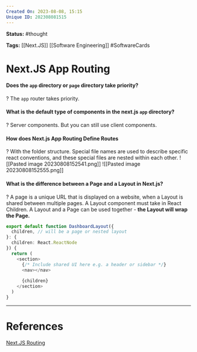```yaml
---
Created On: 2023-08-08, 15:15
Unique ID: 202308081515
---
```

**Status:** #thought 

**Tags:**  [[Next.JS]] [[Software Engineering]] #SoftwareCards 
# Next.JS App Routing

#### Does the `app` directory or `page` directory take priority?
? 
The `app` router takes priority.


#### What is the default type of components in the next.js `app` directory?
?
Server components. But you can still use client components. 
<!--SR:!2024-08-13,221,210-->

#### How does Next.js App Routing Define Routes
?
With the folder structure. Special file names are used to describe specific react conventions, and these special files are nested within each other. 
![[Pasted image 20230808152541.png]]
![[Pasted image 20230808152555.png]]
<!--SR:!2024-11-02,302,250-->


#### What is the difference between a Page and a Layout in Next.js? 
?
A page is a unique URL that is displayed on a website, when a Layout is shared between multiple pages. 
A Layout component must take in React Children.
A Layout and a Page can be used together - **the Layout will wrap the Page.**
```typescript
export default function DashboardLayout({
  children, // will be a page or nested layout
}: {
  children: React.ReactNode
}) {
  return (
    <section>
      {/* Include shared UI here e.g. a header or sidebar */}
      <nav></nav>
 
      {children}
    </section>
  )
}
```
<!--SR:!2024-04-09,133,223-->


 


---
# References
[Next.JS Routing](https://nextjs.org/docs/app/building-your-application/routing)

